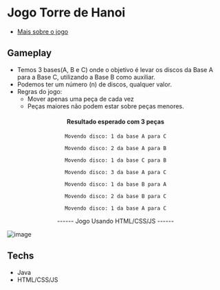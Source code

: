 # Jogo Torre de Hanoi

- [Mais sobre o jogo](https://carreiras.stoodi.com.br/torre-de-hanoi/)

## Gameplay
- Temos 3 bases(A, B e C) onde o objetivo é levar os discos da Base A para a Base C, utilizando a Base B como auxiliar.
- Podemos ter um número (n) de discos, qualquer valor.
- Regras do jogo:
    - Mover apenas uma peça de cada vez
    - Peças maiores não podem estar sobre peças menores.

<h4 align='center'><strong>Resultado esperado com 3 peças</strong></h4>
<p align='center'><code>Movendo disco: 1 da base A para C</code></p>
<p align='center'><code>Movendo disco: 2 da base A para B</code></p>
<p align='center'><code>Movendo disco: 1 da base C para B</code></p>
<p align='center'><code>Movendo disco: 3 da base A para C</code></p>
<p align='center'><code>Movendo disco: 1 da base B para A</code></p>
<p align='center'><code>Movendo disco: 2 da base B para C</code></p>
<p align='center'><code>Movendo disco: 1 da base A para C</code></p> 

<p align='center'>------ Jogo Usando HTML/CSS/JS ------</p>

![image](https://user-images.githubusercontent.com/62751571/184538285-48af9fa1-b00a-463d-9c59-74713e3662ba.png)

## Techs 
- Java
- HTML/CSS/JS
